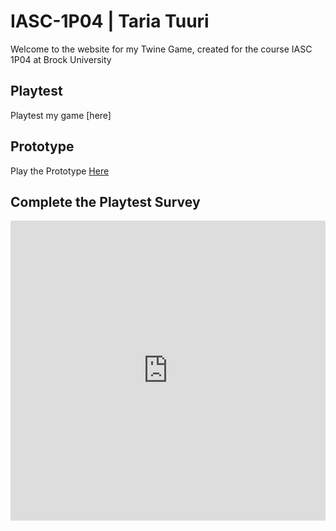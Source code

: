# IASC-1P04 | Taria Tuuri

Welcome to the website for my Twine Game, created for the course IASC 1P04 at Brock University

## Playtest

Playtest my game [here]

## Prototype

Play the Prototype [Here](Prototype/TwineGamePrototype_Nov1.html)

## Complete the Playtest Survey 
<iframe width="640px" height= "480px" src= "https://forms.office.com/Pages/ResponsePage.aspx?id=FRGudvwe8kqlNuKyRDrxoArrhOG4PZZMklEuQ9hhpF1UMzhNWFAyVUVaSzRXQTk4RFVNQ0ZRTUk3NS4u&embed=true" frameborder= "0" marginwidth= "0" marginheight= "0" style= "border: none; max-width:100%; max-height:100vh" allowfullscreen webkitallowfullscreen mozallowfullscreen msallowfullscreen> </iframe> 

